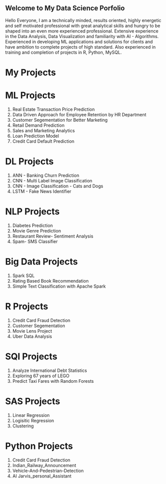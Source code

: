 ## Welcome to My Data Science Porfolio

Hello Everyone, I am a technically minded, results oriented, highly energetic and self motivated professional with great analytical skills and hungry to be shaped into an even more experienced professional. Extensive experience in the Data Analysis, Data Visualization and familiarity with AI - Algorithms. Experienced in developing ML applications and solutions for clients and have ambition to complete projects of high standard. Also experienced in training and completion of projects in R, Python, MySQL.

# My Projects

# ML Projects
1. Real Estate Transaction Price Prediction
2. Data Driven Approach for Employee Retention by HR Department
3. Customer Segementation for Better Marketing
4. Retail Demand Prediction
5. Sales and Marketing Analytics
6. Loan Prediction Model
7. Credit Card Default Prediction

# DL Projects
1. ANN - Banking Churn Prediction
2. CNN - Multi Label Image Classification
3. CNN - Image Classification - Cats and Dogs
4. LSTM - Fake News Identifier

# NLP Projects
1. Diabetes Prediction
2. Movie Genre Prediction
3. Restaurant Review- Sentiment Analysis
4. Spam- SMS Classifier

# Big Data Projects
1. Spark SQL
2. Rating Based Book Recommendation
3. Simple Text Classification with Apache Spark

# R Projects
1. Credit Card Fraud Detection
2. Customer Segementation
3. Movie Lens Project
4. Uber Data Analysis

# SQl Projects
1. Analyze International Debt Statistics
2. Exploring 67 years of LEGO
3. Predict Taxi Fares with Random Forests

# SAS Projects
1. Linear Regression
2. Logisitic Regression
3. Clustering

# Python Projects
1. Credit Card Fraud Detection
2. Indian_Railway_Announcement
3. Vehicle-And-Pedestrian-Detection
4. AI Jarvis_personal_Assistant

